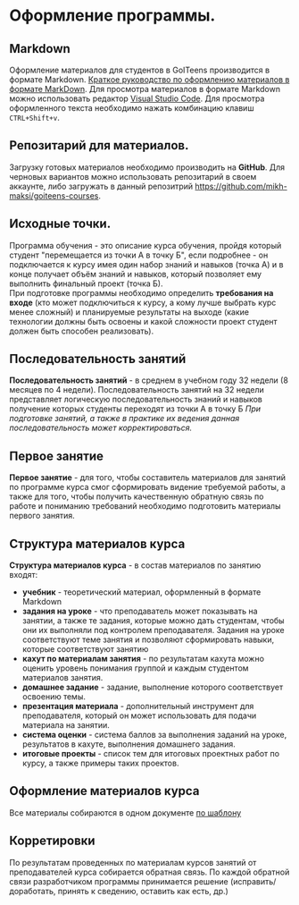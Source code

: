 # Оформление программы.
## Markdown
Оформление материалов для студентов в GoITeens производится в формате Markdown. <a href = "https://paulradzkov.com/2014/markdown_cheatsheet/">Краткое руководство по оформлению материалов в формате MarkDown</a>.  Для просмотра материалов в формате Markdown можно использовать редактор <a href = "https://code.visualstudio.com/download">Visual Studio Code</a>. Для просмотра оформленного текста необходимо нажать комбинацию клавиш `CTRL+Shift+v`.
## Репозитарий для материалов.
Загрузку готовых материалов необходимо производить на **GitHub**. Для черновых вариантов можно использовать репозитарий в своем аккаунте, либо загружать в данный репозитрий <a href = "https://github.com/mikh-maksi/goiteens-courses">https://github.com/mikh-maksi/goiteens-courses</a>.

## Исходные точки.
Программа обучения - это описание курса обучения, пройдя который студент "перемещается из точки А в точку Б", если подробнее - он подключается к курсу имея один набор знаний и навыков (точка А) и в конце получает объём знаний и навыков, который позволяет ему выполнить финальный проект (точка Б).  
При подготовке программы необходимо определить **требования на входе** (кто может подключиться к курсу, а кому лучше выбрать курс менее сложный) и планируемые результаты на выходе (какие технологии должны быть освоены и какой сложности проект студент должен быть способен реализовать).  
  
## Последовательность занятий
**Последовательность занятий** - в среднем в учебном году 32 недели (8 месяцев по 4 недели). Последовательность занятий на 32 недели представляет логическую последовательность знаний и навыков получение которых студенты переходят из точки А в точку Б *При подготовке занятий, а также в практике их ведения данная последовательность может корректироваться.*  
  
## Первое занятие
**Первое занятие** - для того, чтобы составитель материалов для занятий по программе курса смог сформировать видение требуемой работы, а также для того, чтобы получить качественную обратную связь по работе и пониманию требований необходимо подготовить материалы первого занятия.  
  
## Структура материалов курса
**Структура материалов курса** - в состав материалов по занятию входят:
* **учебник** - теоретический материал, оформленный в формате Markdown
* **задания на уроке** - что преподаватель может показывать на занятии, а также те задания, которые можно дать студентам, чтобы они их выполняли под контролем преподавателя. Задания на уроке соответствуют теме занятия и позволяют сформировать навыки, которые соответствуют занятию
* **кахут по материалам занятия** - по результатам кахута можно оценить уровень понимания группой и каждым студентом материалов занятия.
* **домашнее задание** - задание, выполнение которого соответствует освоению темы.
* **презентация материала** - дополнительный инструмент для преподавателя, который он может использовать для подачи материала на занятии.
* **система оценки** - система баллов за выполнения заданий на уроке, результатов в кахуте, выполнения домашнего задания.
* **итоговые проекты** - список тем для итоговых проектных работ по курсу, а также примеры таких проектов.

## Оформление материалов курса
Все материалы собираются в одном документе <a href = "https://docs.google.com/spreadsheets/d/1VOVXUsi0gJyr3nUuJDHNGOGs01Q3G4lrwsOAtWvqYu8/edit#gid=0">по шаблону</a>

## Корретировки
По результатам проведенных по материалам курсов занятий от преподавателей курса собирается обратная связь. По каждой обратной связи разработчиком программы принимается решение (исправить/доработать, принять к сведению, оставить как есть, др.)

